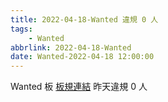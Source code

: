 ```yaml
---
title: 2022-04-18-Wanted 違規 0 人
tags:
    - Wanted
abbrlink: 2022-04-18-Wanted
date: Wanted-2022-04-18 12:00:00
---
```

Wanted 板 [板規連結](https://www.ptt.cc/bbs/Wanted/M.1608829773.A.D3B.html)
昨天違規 0 人
